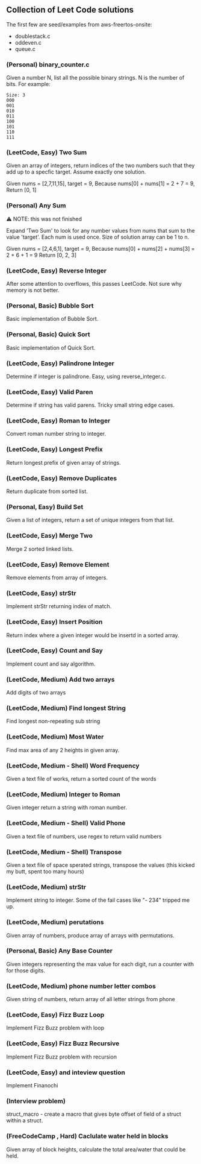 ## Collection of Leet Code solutions

The first few are seed/examples from aws-freertos-onsite:

- doublestack.c
- oddeven.c
- queue.c

### (Personal) binary_counter.c

Given a number N, list all the possible binary strings.  N is the number of bits.  For example:
```
Size: 3
000
001
010
011
100
101
110
111
```

### (LeetCode, Easy) Two Sum

Given an array of integers, return indices of the two numbers such that they add up to a specfic target.  Assume exactly one solution.

Given nums = [2,7,11,15], target = 9,
Because nums[0] + nums[1] = 2 + 7 = 9,
Return [0, 1]

### (Personal) Any Sum
:warning: NOTE: this was not finished

Expand 'Two Sum' to look for any number values from nums that sum to the value 'target'.  Each num is used once.  Size of solution array can be 1 to n.

Given nums = [2,4,6,1], target = 9,
Because nums[0] + nums[2] + nums[3] = 2 + 6 + 1 = 9
Return [0, 2, 3]

### (LeetCode, Easy) Reverse Integer

After some attention to overflows, this passes LeetCode.  Not sure why memory is not better.

### (Personal, Basic) Bubble Sort

Basic implementation of Bubble Sort.

### (Personal, Basic) Quick Sort

Basic implementation of Quick Sort.

### (LeetCode, Easy) Palindrone Integer

Determine if integer is palindrone.  Easy, using reverse_integer.c.

### (LeetCode, Easy) Valid Paren

Determine if string has valid parens. Tricky small string edge cases.

### (LeetCode, Easy) Roman to Integer

Convert roman number string to integer.

### (LeetCode, Easy) Longest Prefix

Return longest prefix of given array of strings.

### (LeetCode, Easy) Remove Duplicates

Return duplicate from sorted list.

### (Personal, Easy) Build Set

Given a list of integers, return a set of unique integers from that list.

### (LeetCode, Easy) Merge Two

Merge 2 sorted linked lists.

### (LeetCode, Easy) Remove Element

Remove elements from array of integers.

### (LeetCode, Easy) strStr

Implement strStr returning index of match.

### (LeetCode, Easy) Insert Position

Return index where a given integer would be insertd in a sorted array.

### (LeetCode, Easy) Count and Say

Implement count and say algorithm.

### (LeetCode, Medium) Add two arrays

Add digits of two arrays

### (LeetCode, Medium) Find longest String

Find longest non-repeating sub string

### (LeetCode, Medium) Most Water

Find max area of any 2 heights in given array.

### (LeetCode, Medium - Shell) Word Frequency

Given a text file of works, return a sorted count of the words

### (LeetCode, Medium) Integer to Roman

Given integer return a string with roman number.

### (LeetCode, Medium - Shell) Valid Phone

Given a text file of numbers, use regex to return valid numbers

### (LeetCode, Medium - Shell) Transpose

Given a text file of space sperated strings, transpose the values
(this kicked my butt, spent too many hours)

### (LeetCode, Medium) strStr

Implement string to integer.  Some of the fail cases like "- 234" tripped me up.

### (LeetCode, Medium) perutations

Given array of numbers, produce array of arrays with permutations.


### (Personal, Basic) Any Base Counter

Given integers representing the max value for each digit, run a counter with for those digits. 


### (LeetCode, Medium) phone number letter combos

Given string of numbers, return array of all letter strings from phone

### (LeetCode, Easy) Fizz Buzz Loop

Implement Fizz Buzz problem with loop

### (LeetCode, Easy) Fizz Buzz Recursive

Implement Fizz Buzz problem with recursion

### (LeetCode, Easy) and inteview question

Implement Finanochi

### (Interview problem)

struct_macro - create a macro that gives byte offset of field of a struct within a struct.

### (FreeCodeCamp , Hard) Caclulate water held in blocks

Given array of block heights, calculate the total area/water that could be held.
